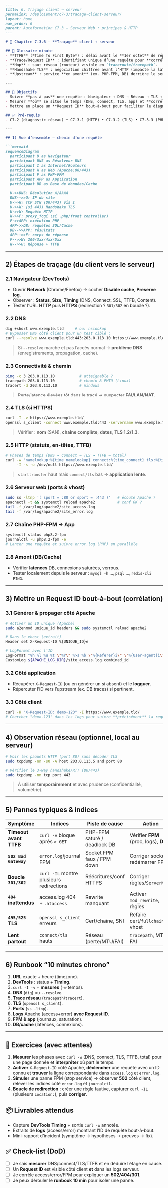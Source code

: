 ````md
---
title: 6. Traçage client → serveur
permalink: /deploiement/c7-3/tracage-client-serveur/
layout: home
nav_order: 6
parent: Autoformation C7.3 — Serveur Web : principes & HTTP
---

# 📘 Chapitre 7.3.6 — **Traçage** client → serveur

## 📒 Glossaire minute
- **TTFB** (*Time To First Byte*) : délai avant le **1er octet** de réponse.
- **Trace/Request ID** : identifiant unique d’une requête pour **corrélation** des logs.
- **Hop** : saut réseau (routeur) visible en `traceroute/tracepath`.
- **Handshake TLS** : négociation chiffrée avant l’HTTP (impacte la latence).
- **Upstream** : service **en amont** (ex. PHP-FPM, DB) derrière le serveur web.

---

## 🎯 Objectifs
- Suivre **pas à pas** une requête : Navigateur → DNS → Réseau → TLS → HTTP → Apache → PHP-FPM → App → DB.
- Mesurer **où** se situe le temps (DNS, connect, TLS, app) et **corréler** avec les logs serveur.
- Mettre en place un **Request ID** bout-à-bout pour faciliter le diagnostic.

## ✅ Pré-requis
- C7.2 (diagnostic réseau) • C7.3.1 (HTTP) • C7.3.2 (TLS) • C7.3.3 (PHP/FPM) • C7.3.5 (logs).

---

## 1) Vue d’ensemble — chemin d’une requête

```mermaid
sequenceDiagram
  participant U as Navigateur
  participant DNS as Résolveur DNS
  participant I as Internet/Routeurs
  participant W as Web (Apache:80/443)
  participant F as PHP-FPM
  participant APP as Application
  participant DB as Base de données/Cache

  U->>DNS: Résolution A/AAAA
  DNS-->>U: IP du site
  U->>W: TCP SYN (80/443) via I
  U->>W: (si 443) Handshake TLS
  U->>W: Requête HTTP
  W->>F: proxy_fcgi (si .php/front controller)
  F->>APP: exécution PHP
  APP->>DB: requêtes SQL/Cache
  DB-->>APP: résultats
  APP-->>F: corps de réponse
  F-->>W: 200/3xx/4xx/5xx
  W-->>U: Réponse + TTFB
````

---

## 2) Étapes de traçage (du **client** vers le **serveur**)

### 2.1 Navigateur (DevTools)

* Ouvrir **Network** (Chrome/Firefox) → cocher **Disable cache**, **Preserve log**.
* Observer : **Status**, **Size**, **Timing** (DNS, Connect, SSL, TTFB, Content).
* Tester l’URL **HTTP** puis **HTTPS** (redirection ? `301/302` en boucle ?).

### 2.2 DNS

```bash
dig +short www.exemple.tld     # ou: nslookup
# Bypasser DNS côté client pour un test ciblé :
curl --resolve www.exemple.tld:443:203.0.113.10 https://www.exemple.tld/ -I -v
```

> Si `--resolve` marche et pas l’accès normal → **problème DNS** (enregistrements, propagation, cache).

### 2.3 Connectivité & chemin

```bash
ping -c 3 203.0.113.10           # atteignable ?
tracepath 203.0.113.10           # chemin & PMTU (Linux)
tracert -d 203.0.113.10          # Windows
```

> Perte/latence élevées tôt dans le tracé → suspecter **FAI/LAN/NAT**.

### 2.4 TLS (si HTTPS)

```bash
curl -I -v https://www.exemple.tld/
openssl s_client -connect www.exemple.tld:443 -servername www.exemple.tld -showcerts </dev/null
```

> Vérifier : **nom** (SAN), **chaîne complète**, **dates**, **TLS 1.2/1.3**.

### 2.5 HTTP (statuts, en-têtes, TTFB)

```bash
# Phases de temps (DNS → connect → TLS → TTFB → total)
curl -w 'namelookup:%{time_namelookup} connect:%{time_connect} tls:%{time_appconnect} starttransfer:%{time_starttransfer} total:%{time_total}\n' \
     -I -s -o /dev/null https://www.exemple.tld/
```

> `starttransfer` haut mais `connect/tls` bas → **application lente**.

### 2.6 Serveur web (ports & vhost)

```bash
sudo ss -ltnp '( sport = :80 or sport = :443 )'   # écoute Apache ?
apachectl -t && systemctl reload apache2          # conf OK ?
tail -f /var/log/apache2/site_access.log
tail -f /var/log/apache2/site_error.log
```

### 2.7 Chaîne PHP-FPM → App

```bash
systemctl status php8.2-fpm
journalctl -u php8.2-fpm -e
# Lancer une requête et suivre error.log (PHP) en parallèle
```

### 2.8 Amont (DB/Cache)

* Vérifier **latences** DB, connexions saturées, verrous.
* Tester localement depuis le serveur : `mysql -h …`, `psql …`, `redis-cli PING`.

---

## 3) Mettre un **Request ID** bout-à-bout (corrélation)

### 3.1 Générer & propager côté Apache

```bash
# Activer un ID unique (Apache)
sudo a2enmod unique_id headers && sudo systemctl reload apache2

# Dans le vhost (extrait)
Header set X-Request-ID %{UNIQUE_ID}e

# LogFormat avec l’ID
LogFormat "%h %l %u %t \"%r\" %>s %b \"%{Referer}i\" \"%{User-agent}i\" \"%{UNIQUE_ID}e\"" combined_id
CustomLog ${APACHE_LOG_DIR}/site_access.log combined_id
```

### 3.2 Côté application

* Récupérer `X-Request-ID` (ou en générer un si absent) et le **logguer**.
* Répercuter l’ID vers l’upstream (ex. DB traces) si pertinent.

### 3.3 Côté client

```bash
curl -H "X-Request-ID: demo-123" -I https://www.exemple.tld/
# Chercher "demo-123" dans les logs pour suivre **précisément** la requête.
```

---

## 4) Observation réseau (optionnel, local au serveur)

```bash
# Voir les paquets HTTP (port 80) sans décoder TLS
sudo tcpdump -nn -s0 -A host 203.0.113.5 and port 80

# Vérifier le 3-way handshake/RTT (80/443)
sudo tcpdump -nn tcp port 443
```

> À utiliser **temporairement** et avec prudence (confidentialité, volumétrie).

---

## 5) Pannes typiques & indices

| Symptôme               | Indices                                  | Piste de cause               | Action                                |
| ---------------------- | ---------------------------------------- | ---------------------------- | ------------------------------------- |
| **Timeout avant TTFB** | `curl -v` bloque après `> GET`           | PHP-FPM saturé / deadlock DB | Vérifier **FPM** (proc, logs), **DB** |
| **`502 Bad Gateway`**  | `error.log`/journal FPM                  | Socket FPM faux / FPM down   | Corriger socket, redémarrer FPM       |
| **Boucle `301/302`**   | `curl -IL` montre plusieurs redirections | Réécritures/conf HTTPS       | Corriger règles/`ServerName`          |
| **`404` inattendus**   | access.log 404 + `.htaccess`             | Rewrite manquant             | Activer `mod_rewrite`, règles         |
| **`495/525` TLS**      | `openssl s_client` erreurs               | Cert/chaîne, SNI             | Refaire cert/`fullchain`, vhost       |
| **Lent partout**       | `connect/tls` hauts                      | Réseau (perte/MTU/FAI)       | `tracepath`, MTU, FAI                 |

---

## 6) Runbook “10 minutes chrono”

1. **URL** exacte + heure (timezone).
2. **DevTools** : status + **Timing**.
3. `curl -I -v` + **mesures** (`-w` temps).
4. **DNS** (`dig`) ou `--resolve`.
5. **Trace réseau** (`tracepath`/`tracert`).
6. **TLS** (`openssl s_client`).
7. **Ports** (`ss -ltnp`).
8. **Logs** Apache (access+error) **avec Request ID**.
9. **FPM & app** (journaux, saturation).
10. **DB/cache** (latences, connexions).

---

## 🧪 Exercices (avec attentes)

1. **Mesurer** les phases avec `curl -w` (DNS, connect, TLS, TTFB, total) pour une page donnée et **interpréter** où part le temps.
2. **Activer** `X-Request-ID` côté Apache, **déclencher** une requête avec un ID connu et **trouver** la ligne correspondante dans `access.log` et `error.log`.
3. **Simuler** une panne FPM (stop service) → observer **502** côté client, relever les indices côté `error.log` et `journalctl`.
4. **Boucle de redirection** : créer une règle fautive, capturer `curl -IL` (plusieurs `Location:`), puis **corriger**.

## 📦 Livrables attendus

* Capture **DevTools Timing** + sortie `curl -w` annotée.
* Extraits de **logs** (access/error) montrant l’ID de requête bout-à-bout.
* Mini-rapport d’incident (symptôme → hypothèses → preuves → fix).

## ✅ Check-list (DoD)

* [ ] Je sais **mesurer** DNS/connect/TLS/TTFB et en déduire l’étage en cause.
* [ ] Un **Request ID** est visible côté client **et** dans les logs serveur.
* [ ] Je corrèle access/error/FPM pour expliquer un **502/404/301**.
* [ ] Je peux dérouler le **runbook 10 min** pour isoler une panne.

```
```
